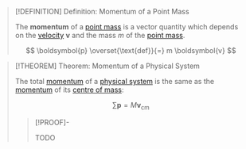 >[!DEFINITION] Definition: Momentum of a Point Mass
>
>The **momentum** of a [point mass](../../../Physical%20Systems/Point%20Masses/Point%20Mass.md) is a vector quantity which depends on the [velocity](../../../Kinematics/Translation/Velocity.md) $\boldsymbol{v}$ and the mass $m$ of the [point mass](../../../Physical%20Systems/Point%20Masses/Point%20Mass.md).
>
>$$
>\boldsymbol{p} \overset{\text{def}}{=} m \boldsymbol{v}
>$$
>

>[!THEOREM] Theorem: Momentum of a Physical System
>
>The total [momentum](Momentum.md) of a [physical system](../../../Physical%20Systems/Physical%20System.md) is the same as the [momentum](Momentum.md) of its [centre of mass](../../../Physical%20Systems/Point%20Masses/Centre%20of%20Mass.md):
>
>$$
>\sum \boldsymbol{p} = M\boldsymbol{v}_\text{cm}
>$$
>
>>[!PROOF]-
>>
>>TODO
>>
>